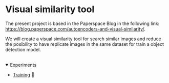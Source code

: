 # Visual similarity tool

The present project is based in the Paperspace Blog in the following link: https://blog.paperspace.com/autoencoders-and-visual-similarity/.

We will create a visual similarity tool for search similar images and reduce the posibility to have replicate images in the same dataset for train a object detection model.

</div>

<br>
<details open>
<summary>Experiments</summary>

- [Training](https://github.com/msepulvedagodoy/visual-similarity/wiki/Training-and-inference-with-Colab) 🌟

</details>
